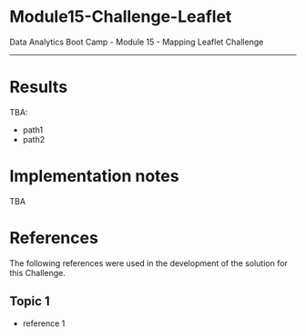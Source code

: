 # Module15-Challenge-Leaflet
Data Analytics Boot Camp - Module 15 - Mapping
Leaflet Challenge

---

# Results

TBA:
- path1
- path2

# Implementation notes

TBA

# References

The following references were used in the development of the solution for this Challenge.

## Topic 1
- reference 1

